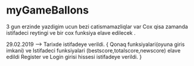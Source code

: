 # myGameBallons
3 gun erzinde yazdigim ucun bezi catismamazliqlar var Cox qisa zamanda istifadeci reytingi ve bir cox funksiya elave edilecek . 

29.02.2019 --> Tarixde istifadeye verildi. {
  Qonaq funksiyalari(oyuna giris imkani) ve Istifadeci funksiyalari (bestscore,totalscore,newscore) elave edildi
  Register ve Login girisi hissesi istifadeye verildi.
}
